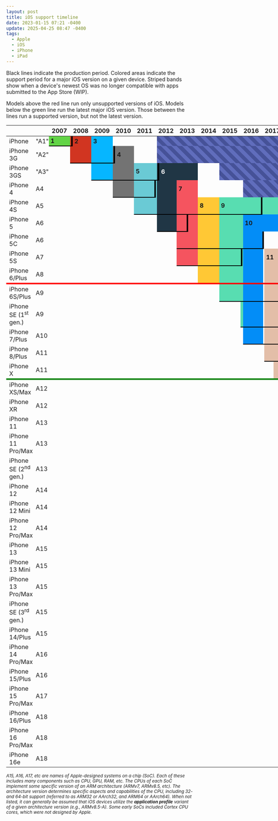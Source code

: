 ```yaml
---
layout: post
title: iOS support timeline
date: 2023-01-15 07:21 -0400
update: 2025-04-25 08:47 -0400
tags:
  - Apple
  - iOS
  - iPhone
  - iPad
---
```


<style>
	table {
		border-collapse: collapse;
		border-spacing: 0;
		table-layout: fixed;
		width: 100vw;

		--ios-1: #62d446;
		--ios-2: #d13521;
		--ios-3: #06b6ff;
		--ios-4: #737373;
		--ios-5: #6acad5;
		--ios-6: #203645;
		--ios-7: #f5545f;
		--ios-8: #ffc835;
		--ios-9: #58ddb1;
		--ios-10: #038df7;
		--ios-11: #e3bea8;
		--ios-12: #ff1db8;
		--ios-13: #fda813;
		--ios-14: #3e5997;
		--ios-15: #fb6501;
		--ios-16: #006ed9;
		--ios-17: #df3021;
		--ios-18: #1eba47;
	}

	table tr:hover { background: #eca99a; }

	table th:first-child { width: 145px; }
	table th:nth-child(2) { width: 15px; }
	table td { padding: 0; border: 0; }
	table td:first-child { padding: 3px 8px; }

	table td[data-version]::after {
		content: attr(data-version);
		font-weight: bold;
		padding: 5px;
	}
	table td[data-version][v6]::after,
	table td[data-version][v14]::after,
	table td[data-version][v16]::after,
	table td[data-version][v17]::after { color: white; }

	[v1] { background: var(--ios-1); }
	[v2] { background: var(--ios-2); }
	[v3] { background: var(--ios-3); }
	[v4] { background: var(--ios-4); }
	[v5] { background: var(--ios-5); }
	[v6] { background: var(--ios-6); }
	[v7] { background: var(--ios-7); }
	[v8] { background: var(--ios-8); }
	[v9] { background: var(--ios-9); }
	[v10] { background: var(--ios-10); }
	[v11] { background: var(--ios-11); }
	[v12] { background: var(--ios-12); }
	[v13] { background: var(--ios-13); }
	[v13][v14] { background: linear-gradient(180deg, var(--ios-13) 0%, var(--ios-13) 50%, var(--ios-14) 50%, var(--ios-14) 100%); }
	[v14] { background: var(--ios-14); }
	[v14][v15] { background: linear-gradient(180deg, var(--ios-14) 0%, var(--ios-14) 50%, var(--ios-15) 50%, var(--ios-15) 100%); }
	[v15] { background: var(--ios-15); }
	[v15][v16] { background: linear-gradient(180deg, var(--ios-15) 0%, var(--ios-15) 50%, var(--ios-16) 50%, var(--ios-16) 100%); }
	[v16] { background: var(--ios-16); }
	[v16][v17] { background: linear-gradient(180deg, var(--ios-16) 0%, var(--ios-16) 50%, var(--ios-17) 50%, var(--ios-17) 100%); }
	[v16][v18] { background: linear-gradient(180deg, var(--ios-16) 0%, var(--ios-16) 50%, var(--ios-18) 50%, var(--ios-18) 100%); }
	[v15][v16][v17] { background: linear-gradient(180deg, var(--ios-15) 0%, var(--ios-15) 33%, var(--ios-16) 33%, var(--ios-16) 66%, var(--ios-17) 66%, var(--ios-17) 100%); }
	[v15][v16][v18] { background: linear-gradient(180deg, var(--ios-15) 0%, var(--ios-15) 33%, var(--ios-16) 33%, var(--ios-16) 66%, var(--ios-18) 66%, var(--ios-18) 100%); }
	[v17] { background: var(--ios-17); }
	[v18] { background: var(--ios-18); }
	[v17][v18] { background: linear-gradient(180deg, var(--ios-17) 0%, var(--ios-17) 50%, var(--ios-18) 50%, var(--ios-18) 100%); }
	[v16][v17][v18] { background: linear-gradient(180deg, var(--ios-16) 0%, var(--ios-16) 33%, var(--ios-17) 33%, var(--ios-17) 66%, var(--ios-18) 66%, var(--ios-18) 100%); }
	[v15][v16][v17][v18] { background: linear-gradient(180deg, var(--ios-15) 0%, var(--ios-15) 25%, var(--ios-16) 25%, var(--ios-16) 50%, var(--ios-17) 50%, var(--ios-17) 75%, var(--ios-18) 75%, var(--ios-18) 100%); }

	[unsupported] td { border-top: 4px solid red; }
	[discontinued] td { border-top: 4px solid green; }

	[prod] { border-bottom: 2px solid black; }
	[prod] + td:not([prod]) { border-left: 4px solid black; }

	[nosdk] { background: repeating-linear-gradient(
		45deg,
		#606dbc,
		#606dbc 10px,
		#465298 10px,
		#465298 20px
	); }
</style>

Black lines indicate the production period. Colored areas indicate the support period for a major iOS version on a given device. Striped bands show when a device's newest OS was no longer compatible with apps submitted to the App Store (WIP).

Models above the red line run only unsupported versions of iOS. Models below the green line run the latest major iOS version. Those between the lines run a supported version, but not the latest version.

<table>
	<thead>
		<tr>
			<th></th>
			<th></th>
			<th colspan=12>2007</th>
			<th colspan=12>2008</th>
			<th colspan=12>2009</th>
			<th colspan=12>2010</th>
			<th colspan=12>2011</th>
			<th colspan=12>2012</th>
			<th colspan=12>2013</th>
			<th colspan=12>2014</th>
			<th colspan=12>2015</th>
			<th colspan=12>2016</th>
			<th colspan=12>2017</th>
			<th colspan=12>2018</th>
			<th colspan=12>2019</th>
			<th colspan=12>2020</th>
			<th colspan=12>2021</th>
			<th colspan=12>2022</th>
			<th colspan=12>2023</th>
			<th colspan=12>2024</th>
			<th colspan=4></th>
		</tr>
	</thead>
	<tbody>
		<tr>
			<td>iPhone</td>
			<td title=ARMv6>"A1"</td>
			<!-- 2007 -->
			<td></td><td></td><td></td><td></td><td></td><td v1 prod colspan=7 data-version=1></td>
			<!-- 2008 -->
			<td v1 prod></td><td v1 prod></td><td prod></td><td prod></td><td prod></td><td prod></td><td prod v2></td><td v2 colspan=5 data-version=2></td>
			<!-- 2009 -->
			<td v2></td><td></td><td></td><td></td><td></td><td v3 colspan=7 data-version=3></td>
			<!-- 2010 -->
			<td v3></td><td v3></td><td></td><td></td><td></td><td></td><td></td><td></td><td></td><td></td><td></td><td></td>
			<!-- 2011 -->
			<td></td><td></td><td></td><td></td><td></td><td></td><td></td><td></td><td></td><td></td><td></td><td></td>
			<!-- 2012 -->
			<td></td><td></td><td></td><td></td><td></td><td></td><td></td><td></td>
			<td nosdk colspan=152></td>
		</tr>
		<tr>
			<td>iPhone 3G</td>
			<td title=ARMv6>"A2"</td>
			<!-- 2007 -->
			<td colspan=12></td>
			<!-- 2008 -->
			<td></td><td></td><td></td><td></td><td></td><td></td><td v2 prod></td><td v2 prod></td><td v2 prod></td><td v2 prod></td><td v2 prod></td><td v2 prod></td>
			<!-- 2009 -->
			<td v2 prod></td><td prod></td><td prod></td><td prod></td><td prod></td><td prod v3></td><td prod v3></td><td prod v3></td><td prod v3></td><td prod v3></td><td prod v3></td><td prod v3></td>
			<!-- 2010 -->
			<td prod v3></td><td prod v3></td><td prod></td><td prod></td><td prod></td><td prod v4></td><td v4 colspan=5 data-version=4></td><td></td>
			<!-- 2011 -->
			<td></td><td></td><td></td><td></td><td></td><td></td><td></td><td></td><td></td><td></td><td></td><td></td>
			<!-- 2012 -->
			<td></td><td></td><td></td><td></td><td></td><td></td><td></td><td></td>
			<td nosdk colspan=152></td>
		</tr>
		<tr>
			<td>iPhone 3GS</td>
			<td title=ARMv7>"A3"</td>
			<td colspan=24></td>
			<!-- 2009 -->
			<td></td><td></td><td></td><td></td><td></td><td prod v3></td><td prod v3></td><td prod v3></td><td prod v3></td><td prod v3></td><td prod v3></td><td prod v3></td>
			<!-- 2010 -->
			<td prod v3></td><td prod v3></td><td prod></td><td prod></td><td prod></td><td prod v4></td><td prod v4></td><td prod v4></td><td prod v4></td><td prod v4></td><td prod v4></td><td prod></td>
			<!-- 2011 -->
			<td prod></td><td prod></td><td prod></td><td prod></td><td prod></td><td prod></td><td prod></td><td prod></td><td prod></td><td prod v5 colspan=3 data-version=5></td>
			<!-- 2012 -->
			<td prod v5></td><td prod v5></td><td prod v5></td><td prod v5></td><td prod v5></td><td prod></td><td prod></td><td prod></td><td prod v6></td><td v6 colspan=3 data-version=6></td>
			<!-- 2013 -->
			<td v6 colspan=12></td>
			<!-- 2014 -->
			<td v6></td><td v6></td><td></td><td></td><td></td><td></td><td></td><td></td><td></td><td></td><td></td><td></td>
			<!-- 2015 -->
			<td></td>
			<td nosdk colspan=123></td>
		</tr>
		<tr>
			<td>iPhone 4</td>
			<td title=ARMv7>A4</td>
			<td colspan=36></td>
			<!-- 2010 -->
			<td></td><td></td><td></td><td></td><td></td><td prod v4></td><td prod v4></td><td prod v4></td><td prod v4></td><td prod v4></td><td prod v4></td><td prod v4></td>
			<!-- 2011 -->
			<td prod v4></td><td prod v4></td><td prod v4></td><td prod v4></td><td prod v4></td><td prod v4></td><td prod v4></td><td prod></td><td prod></td><td prod v5></td><td prod v5></td><td prod v5></td>
			<!-- 2012 -->
			<td v5></td><td v5></td><td v5></td><td v5></td><td v5></td><td></td><td></td><td></td><td v6></td><td v6></td><td v6></td><td v6></td>
			<!-- 2013 -->
			<td v6></td><td v6></td><td v6></td><td></td><td></td><td></td><td></td><td></td><td v7 colspan=4 data-version=7></td>
			<!-- 2014 -->
			<td v7></td><td v7></td><td v7></td><td v7></td><td v7></td><td v7></td><td></td><td></td><td></td><td></td><td></td><td></td>
			<!-- 2015 -->
			<td colspan=12></td>
			<!-- 2016 -->
			<td colspan=6></td>
			<td nosdk colspan=106></td>
		</tr>
		<tr>
			<td>iPhone 4S</td>
			<td title=ARMv7>A5</td>
			<td colspan=48></td>
			<!-- 2011 -->
			<td></td><td></td><td></td><td></td><td></td><td></td><td></td><td></td><td></td><td prod v5></td><td prod v5></td><td prod v5></td>
			<!-- 2012 -->
			<td prod v5></td><td prod v5></td><td prod v5></td><td prod v5></td><td prod v5></td><td prod></td><td prod></td><td prod></td><td prod v6></td><td prod v6></td><td prod v6></td><td prod v6></td>
			<!-- 2013 -->
			<td prod v6></td><td prod v6></td><td prod v6></td><td prod></td><td prod></td><td prod></td><td prod></td><td prod></td><td prod v7></td><td prod v7></td><td prod v7></td><td prod v7></td>
			<!-- 2014 -->
			<td prod v7></td><td prod v7></td><td prod v7></td><td prod v7></td><td prod v7></td><td prod v7></td><td prod></td><td prod></td><td prod v8 colspan=4 data-version=8></td>
			<!-- 2015 -->
			<td prod v8></td><td prod v8></td><td prod v8></td><td prod v8></td><td prod v8></td><td prod v8></td><td prod v8></td><td prod v8></td><td prod v9 colspan=4 data-version=9></td>
			<!-- 2016 -->
			<td prod v9></td><td prod v9></td><td prod v9></td><td prod v9></td><td prod v9></td><td prod v9></td><td prod v9></td><td prod v9></td><td prod v9></td><td prod v9></td><td prod v9></td><td prod v9></td>
			<!-- 2017 -->
			<td v9 colspan=12></td>
			<!-- 2018 -->
			<td v9 colspan=12></td>
			<!-- 2019 -->
			<td v9></td><td v9></td><td v9></td><td v9></td><td v9></td><td v9></td><td v9></td>
			<td nosdk colspan=69></td>
		</tr>
		<tr>
			<td>iPhone 5</td>
			<td title=ARMv7s>A6</td>
			<td colspan=60></td>
			<!-- 2012 -->
			<td></td><td></td><td></td><td></td><td></td><td></td><td></td><td></td><td prod v6></td><td prod v6></td><td prod v6></td><td prod v6></td>
			<!-- 2013 -->
			<td prod v6></td><td prod v6></td><td prod v6></td><td prod v6></td><td prod v6></td><td prod></td><td prod></td><td prod></td><td prod v7></td><td v7></td><td v7></td><td v7></td>
			<!-- 2014 -->
			<td v7></td><td v7></td><td v7></td><td v7></td><td v7></td><td v7></td><td></td><td></td><td v8></td><td v8></td><td v8></td><td v8></td>
			<!-- 2015 -->
			<td v8></td><td v8></td><td v8></td><td v8></td><td v8></td><td v8></td><td v8></td><td v8></td><td v9></td><td v9></td><td v9></td><td v9></td>
			<!-- 2016 -->
			<td v9></td><td v9></td><td v9></td><td v9></td><td v9></td><td v9></td><td v9></td><td v9></td><td v10 colspan=4 data-version=10></td>
			<!-- 2017 -->
			<td v10 colspan=12></td>
			<!-- 2018 -->
			<td v10 colspan=12></td>
			<!-- 2019 -->
			<td v10></td><td v10></td><td v10></td><td v10></td><td v10></td><td v10></td><td v10></td>
			<td nosdk colspan=69></td>
		</tr>
		<tr>
			<td>iPhone 5C</td>
			<td title=ARMv7>A6</td>
			<td colspan=72></td>
			<!-- 2013 -->
			<td></td><td></td><td></td><td></td><td></td><td></td><td></td><td></td><td prod v7></td><td prod v7></td><td prod v7></td><td prod v7></td>
			<!-- 2014 -->
			<td prod v7></td><td prod v7></td><td prod v7></td><td prod v7></td><td prod v7></td><td prod v7></td><td prod></td><td prod></td><td prod v8></td><td prod v8></td><td prod v8></td><td prod v8></td>
			<!-- 2015 -->
			<td prod v8></td><td prod v8></td><td prod v8></td><td prod v8></td><td prod v8></td><td prod v8></td><td prod v8></td><td prod v8></td><td prod v9></td><td prod v9></td><td prod v9></td><td prod v9></td>
			<!-- 2016 -->
			<td prod v9></td><td prod v9></td><td prod v9></td><td prod v9></td><td prod v9></td><td prod v9></td><td prod v9></td><td prod v9></td><td prod v10></td><td prod v10></td><td prod v10></td><td prod v10></td>
			<!-- 2017 -->
			<td prod v10></td><td prod v10></td><td prod v10></td><td prod v10></td><td prod v10></td><td prod v10></td><td prod v10></td><td></td><td></td><td></td><td></td><td></td>
			<!-- 2018 -->
			<td colspan=12></td>
			<!-- 2019 -->
			<td></td>
			<td nosdk colspan=75></td>
		</tr>
		<tr>
			<td>iPhone 5S</td>
			<td title=ARMv8>A7</td>
			<td colspan=72></td>
			<!-- 2013 -->
			<td></td><td></td><td></td><td></td><td></td><td></td><td></td><td></td><td prod v7></td><td prod v7></td><td prod v7></td><td prod v7></td>
			<!-- 2014 -->
			<td prod v7></td><td prod v7></td><td prod v7></td><td prod v7></td><td prod v7></td><td prod v7></td><td prod></td><td prod></td><td prod v8></td><td prod v8></td><td prod v8></td><td prod v8></td>
			<!-- 2015 -->
			<td prod v8></td><td prod v8></td><td prod v8></td><td prod v8></td><td prod v8></td><td prod v8></td><td prod v8></td><td prod v8></td><td prod v9></td><td prod v9></td><td prod v9></td><td prod v9></td>
			<!-- 2016 -->
			<td prod v9></td><td prod v9></td><td prod v9></td><td v9></td><td v9></td><td v9></td><td v9></td><td v9></td><td v10></td><td v10></td><td v10></td><td v10></td>
			<!-- 2017 -->
			<td v10></td><td v10></td><td v10></td><td v10></td><td v10></td><td v10></td><td v10></td><td></td><td v11 colspan=4 data-version=11></td>
			<!-- 2018 -->
			<td v11></td><td v11></td><td v11></td><td v11></td><td v11></td><td v11></td><td v11></td><td></td><td v12 colspan=4 data-version=12></td>
			<!-- 2019 -->
			<td v12></td><td v12></td><td v12></td><td v12></td><td v12></td><td v12></td><td v12></td><td v12></td><td v12></td><td v12></td><td v12></td><td v12></td>
			<!-- 2020 -->
			<td v12></td><td v12></td><td v12></td><td v12></td><td v12></td><td v12></td><td v12></td><td v12></td><td v12></td><td v12></td><td v12></td><td v12></td>
			<!-- 2021 -->
			<td v12></td><td v12></td><td v12></td><td v12></td><td v12></td><td v12></td><td v12></td><td v12></td><td v12></td><td v12></td><td v12></td><td v12></td>
			<!-- 2022 -->
			<td v12></td><td v12></td><td v12></td><td v12></td><td v12></td><td v12></td><td v12></td><td v12></td><td v12></td><td v12></td><td v12></td><td v12></td>
			<!-- 2023 -->
			<td v12></td><td></td><td></td>
			<td nosdk colspan=25></td>
		</tr>
		<tr>
			<td>iPhone 6/Plus</td>
			<td title=ARMv8>A8</td>
			<td colspan=84></td>
			<!-- 2014 -->
			<td></td><td></td><td></td><td></td><td></td><td></td><td></td><td></td><td prod v8></td><td prod v8></td><td prod v8></td><td prod v8></td>
			<!-- 2015 -->
			<td prod v8></td><td prod v8></td><td prod v8></td><td prod v8></td><td prod v8></td><td prod v8></td><td prod v8></td><td prod v8></td><td prod v9></td><td prod v9></td><td prod v9></td><td prod v9></td>
			<!-- 2016 -->
			<td prod v9></td><td prod v9></td><td prod v9></td><td prod v9></td><td prod v9></td><td prod v9></td><td prod v9></td><td prod v9></td><td prod v10></td><td prod v10></td><td prod v10></td><td prod v10></td>
			<!-- 2017 -->
			<td prod v10></td><td prod v10></td><td prod v10></td><td prod v10></td><td prod v10></td><td prod v10></td><td prod v10></td><td prod></td><td prod v11></td><td prod v11></td><td prod v11></td><td prod v11></td>
			<!-- 2018 -->
			<td prod v11></td><td prod v11></td><td prod v11></td><td prod v11></td><td prod v11></td><td prod v11></td><td prod v11></td><td prod></td><td prod v12></td><td v12></td><td v12></td><td v12></td>
			<!-- 2019 -->
			<td v12></td><td v12></td><td v12></td><td v12></td><td v12></td><td v12></td><td v12></td><td v12></td><td v12></td><td v12></td><td v12></td><td v12></td>
			<!-- 2020 -->
			<td v12></td><td v12></td><td v12></td><td v12></td><td v12></td><td v12></td><td v12></td><td v12></td><td v12></td><td v12></td><td v12></td><td v12></td>
			<!-- 2021 -->
			<td v12></td><td v12></td><td v12></td><td v12></td><td v12></td><td v12></td><td v12></td><td v12></td><td v12></td><td v12></td><td v12></td><td v12></td>
			<!-- 2022 -->
			<td v12></td><td v12></td><td v12></td><td v12></td><td v12></td><td v12></td><td v12></td><td v12></td><td v12></td><td v12></td><td v12></td><td v12></td>
			<!-- 2023 -->
			<td v12></td><td></td><td></td>
			<td nosdk colspan=25></td>
		</tr>
		<tr unsupported>
			<td>iPhone 6S/Plus</td>
			<td title=ARMv8>A9</td>
			<td colspan=96></td>
			<!-- 2015 -->
			<td></td><td></td><td></td><td></td><td></td><td></td><td></td><td></td><td prod v9></td><td prod v9></td><td prod v9></td><td prod v9></td>
			<!-- 2016 -->
			<td prod v9></td><td prod v9></td><td prod v9></td><td prod v9></td><td prod v9></td><td prod v9></td><td prod v9></td><td prod v9></td><td prod v10></td><td prod v10></td><td prod v10></td><td prod v10></td>
			<!-- 2017 -->
			<td prod v10></td><td prod v10></td><td prod v10></td><td prod v10></td><td prod v10></td><td prod v10></td><td prod v10></td><td prod></td><td prod v11></td><td prod v11></td><td prod v11></td><td prod v11></td>
			<!-- 2018 -->
			<td prod v11></td><td prod v11></td><td prod v11></td><td prod v11></td><td prod v11></td><td prod v11></td><td prod v11></td><td prod></td><td prod v12></td><td v12></td><td v12></td><td v12></td>
			<!-- 2019 -->
			<td v12></td><td v12></td><td v12></td><td v12></td><td v12></td><td v12></td><td v12></td><td v12></td><td v13 colspan=4 data-version=13></td>
			<!-- 2020 -->
			<td v13></td><td v13></td><td v13></td><td v13></td><td v13></td><td v13></td><td v13></td><td v13></td><td v13 v14></td><td v14 colspan=3 data-version=14></td>
			<!-- 2021 -->
			<td v14></td><td v14></td><td v14></td><td v14></td><td v14></td><td v14></td><td v14></td><td v14></td><td v14 v15></td><td v14 v15></td><td v15 colspan=2 data-version=15></td>
			<!-- 2022 -->
			<td v15></td><td v15></td><td v15></td><td v15></td><td v15></td><td v15></td><td v15></td><td v15></td><td v15></td><td v15></td><td v15></td><td v15></td>
			<!-- 2023 -->
			<td v15></td><td v15></td><td v15></td><td v15></td><td v15></td><td v15></td><td v15></td><td v15></td><td v15></td><td v15></td><td v15></td><td v15></td>
			<!-- 2024 -->
			<td v15 colspan=12></td>
			<!-- 2025 -->
			<td v15 colspan=3></td><td></td>
		</tr>
		<tr>
			<td>iPhone SE (1<sup>st</sup> gen.)</td>
			<td title=ARMv8>A9</td>
			<td colspan=108></td>
			<!-- 2016 -->
			<td></td><td></td><td prod v9></td><td prod v9></td><td prod v9></td><td prod v9></td><td prod v9></td><td prod v9></td><td prod v10></td><td prod v10></td><td prod v10></td><td prod v10></td>
			<!-- 2017 -->
			<td prod v10></td><td prod v10></td><td prod v10></td><td prod v10></td><td prod v10></td><td prod v10></td><td prod v10></td><td prod></td><td prod v11></td><td prod v11></td><td prod v11></td><td prod v11></td>
			<!-- 2018 -->
			<td prod v11></td><td prod v11></td><td prod v11></td><td prod v11></td><td prod v11></td><td prod v11></td><td prod v11></td><td prod></td><td prod v12></td><td v12></td><td v12></td><td v12></td>
			<!-- 2019 -->
			<td v12></td><td v12></td><td v12></td><td v12></td><td v12></td><td v12></td><td v12></td><td v12></td><td v13></td><td v13></td><td v13></td><td v13></td>
			<!-- 2020 -->
			<td v13></td><td v13></td><td v13></td><td v13></td><td v13></td><td v13></td><td v13></td><td v13></td><td v13 v14></td><td v14></td><td v14></td><td v14></td>
			<!-- 2021 -->
			<td v14></td><td v14></td><td v14></td><td v14></td><td v14></td><td v14></td><td v14></td><td v14></td><td v14 v15></td><td v14 v15></td><td v15></td><td v15></td>
			<!-- 2022 -->
			<td v15></td><td v15></td><td v15></td><td v15></td><td v15></td><td v15></td><td v15></td><td v15></td><td v15></td><td v15></td><td v15></td><td v15></td>
			<!-- 2023 -->
			<td v15></td><td v15></td><td v15></td><td v15></td><td v15></td><td v15></td><td v15></td><td v15></td><td v15></td><td v15></td><td v15></td><td v15></td>
			<!-- 2024 -->
			<td v15 colspan=12></td>
			<!-- 2025 -->
			<td v15 colspan=3></td><td></td>
		</tr>
		<tr>
			<td>iPhone 7/Plus</td>
			<td title="ARMv8.1">A10</td>
			<td colspan=108></td>
			<!-- 2016 -->
			<td></td><td></td><td></td><td></td><td></td><td></td><td></td><td></td><td prod v10></td><td prod v10></td><td prod v10></td><td prod v10></td>
			<!-- 2017 -->
			<td prod v10></td><td prod v10></td><td prod v10></td><td prod v10></td><td prod v10></td><td prod v10></td><td prod v10></td><td prod></td><td prod v11></td><td prod v11></td><td prod v11></td><td prod v11></td>
			<!-- 2018 -->
			<td prod v11></td><td prod v11></td><td prod v11></td><td prod v11></td><td prod v11></td><td prod v11></td><td prod v11></td><td prod></td><td prod v12></td><td prod v12></td><td prod v12></td><td prod v12></td>
			<!-- 2019 -->
			<td prod v12></td><td prod v12></td><td prod v12></td><td prod v12></td><td prod v12></td><td prod v12></td><td prod v12></td><td prod v12></td><td prod v13></td><td v13></td><td v13></td><td v13></td>
			<!-- 2020 -->
			<td v13></td><td v13></td><td v13></td><td v13></td><td v13></td><td v13></td><td v13></td><td v13></td><td v13 v14></td><td v14></td><td v14></td><td v14></td>
			<!-- 2021 -->
			<td v14></td><td v14></td><td v14></td><td v14></td><td v14></td><td v14></td><td v14></td><td v14></td><td v14 v15></td><td v14 v15></td><td v15></td><td v15></td>
			<!-- 2022 -->
			<td v15></td><td v15></td><td v15></td><td v15></td><td v15></td><td v15></td><td v15></td><td v15></td><td v15></td><td v15></td><td v15></td><td v15></td>
			<!-- 2023 -->
			<td v15></td><td v15></td><td v15></td><td v15></td><td v15></td><td v15></td><td v15></td><td v15></td><td v15></td><td v15></td><td v15></td><td v15></td>
			<!-- 2024 -->
			<td v15 colspan=12></td>
			<!-- 2025 -->
			<td v15 colspan=3></td><td></td>
		</tr>
		<tr>
			<td>iPhone 8/Plus</td>
			<td title="ARMv8.2">A11</td>
			<td colspan=120></td>
			<!-- 2017 -->
			<td></td><td></td><td></td><td></td><td></td><td></td><td></td><td></td><td prod v11></td><td prod v11></td><td prod v11></td><td prod v11></td>
			<!-- 2018 -->
			<td prod v11></td><td prod v11></td><td prod v11></td><td prod v11></td><td prod v11></td><td prod v11></td><td prod v11></td><td prod></td><td prod v12></td><td prod v12></td><td prod v12></td><td prod v12></td>
			<!-- 2019 -->
			<td prod v12></td><td prod v12></td><td prod v12></td><td prod v12></td><td prod v12></td><td prod v12></td><td prod v12></td><td prod v12></td><td prod v13></td><td prod v13></td><td prod v13></td><td prod v13></td>
			<!-- 2020 -->
			<td prod v13></td><td prod v13></td><td prod v13></td><td prod v13></td><td v13></td><td v13></td><td v13></td><td v13 ></td><td v13 v14></td><td v14></td><td v14></td><td v14></td>
			<!-- 2021 -->
			<td v14></td><td v14></td><td v14></td><td v14></td><td v14></td><td v14></td><td v14></td><td v14></td><td v14 v15></td><td v14 v15></td><td v15></td><td v15></td>
			<!-- 2022 -->
			<td v15></td><td v15></td><td v15></td><td v15></td><td v15></td><td v15></td><td v15></td><td v15></td><td v15 v16></td><td v15 v16></td><td v15 v16></td><td v15 v16></td>
			<!-- 2023 -->
			<td v15 v16></td><td v15 v16></td><td v15 v16></td><td v15 v16></td><td v15 v16></td><td v15 v16></td><td v15 v16></td><td v15 v16></td><td v15 v16></td><td v15 v16></td><td v15 v16></td><td v15 v16></td>
			<!-- 2024 -->
			<td v15 v16 colspan=12></td>
			<!-- 2025 -->
			<td v15 v16 colspan=3></td><td></td>
		</tr>
		<tr>
			<td>iPhone X</td>
			<td title="ARMv8.2">A11</td>
			<td colspan=120></td>
			<!-- 2017 -->
			<td></td><td></td><td></td><td></td><td></td><td></td><td></td><td></td><td></td><td></td><td prod v11></td><td prod v11></td>
			<!-- 2018 -->
			<td prod v11></td><td prod v11></td><td prod v11></td><td prod v11></td><td prod v11></td><td prod v11></td><td prod v11></td><td prod></td><td prod v12></td><td v12></td><td v12></td><td v12></td>
			<!-- 2019 -->
			<td  v12></td><td  v12></td><td  v12></td><td  v12></td><td  v12></td><td  v12></td><td  v12></td><td  v12></td><td  v13></td><td  v13></td><td  v13></td><td  v13></td>
			<!-- 2020 -->
			<td  v13></td><td  v13></td><td  v13></td><td  v13></td><td v13></td><td v13></td><td v13></td><td v13 ></td><td v13 v14></td><td v14></td><td v14></td><td v14></td>
			<!-- 2021 -->
			<td v14></td><td v14></td><td v14></td><td v14></td><td v14></td><td v14></td><td v14></td><td v14></td><td v14 v15></td><td v14 v15></td><td v15></td><td v15></td>
			<!-- 2022 -->
			<td v15></td><td v15></td><td v15></td><td v15></td><td v15></td><td v15></td><td v15></td><td v15></td><td v15 v16></td><td v15 v16></td><td v15 v16></td><td v15 v16></td>
			<!-- 2023 -->
			<td v15 v16></td><td v15 v16></td><td v15 v16></td><td v15 v16></td><td v15 v16></td><td v15 v16></td><td v15 v16></td><td v15 v16></td><td v15 v16></td><td v15 v16></td><td v15 v16></td><td v15 v16></td>
			<!-- 2024 -->
			<td v15 v16 colspan=12></td>
			<!-- 2025 -->
			<td v15 v16 colspan=3></td><td></td>
		</tr>
		<tr discontinued>
			<td>iPhone XS/Max</td>
			<td title="ARMv8.3">A12</td>
			<td colspan=132></td>
			<!-- 2018 -->
			<td></td><td></td><td></td><td></td><td></td><td></td><td></td><td></td><td prod v12></td><td prod v12></td><td prod v12></td><td prod v12></td>
			<!-- 2019 -->
			<td prod v12></td><td prod v12></td><td prod v12></td><td prod v12></td><td prod v12></td><td prod v12></td><td prod v12></td><td prod v12></td><td prod v13></td><td v13></td><td v13></td><td v13></td>
			<!-- 2020 -->
			<td v13></td><td v13></td><td v13></td><td v13></td><td v13></td><td v13></td><td v13></td><td v13 ></td><td v13 v14></td><td v14></td><td v14></td><td v14></td>
			<!-- 2021 -->
			<td v14></td><td v14></td><td v14></td><td v14></td><td v14></td><td v14></td><td v14></td><td v14></td><td v14 v15></td><td v14 v15></td><td v15></td><td v15></td>
			<!-- 2022 -->
			<td v15></td><td v15></td><td v15></td><td v15></td><td v15></td><td v15></td><td v15></td><td v15></td><td v15 v16></td><td v15 v16></td><td v15 v16></td><td v15 v16></td>
			<!-- 2023 -->
			<td v15 v16></td><td v15 v16></td><td v15 v16></td><td v15 v16></td><td v15 v16></td><td v15 v16></td><td v15 v16></td><td v15 v16></td><td v15 v16 v17></td><td v15 v16 v17></td><td v15 v16 v17></td><td v15 v16 v17></td>
			<!-- 2024 -->
			<td v15 v16 v17 colspan=8></td>
			<td v15 v16 v17 v18 colspan=3></td>
			<td v15 v16 v18></td>
			<!-- 2025 -->
			<td v15 v16 v18 colspan=3></td>
			<td v18></td>
		</tr>
		<tr>
			<td>iPhone XR</td>
			<td title="ARMv8.3">A12</td>
			<td colspan=132></td>
			<!-- 2018 -->
			<td></td><td></td><td></td><td></td><td></td><td></td><td></td><td></td><td></td><td prod v12></td><td prod v12></td><td prod v12></td>
			<!-- 2019 -->
			<td prod v12></td><td prod v12></td><td prod v12></td><td prod v12></td><td prod v12></td><td prod v12></td><td prod v12></td><td prod v12></td><td prod v13></td><td prod v13></td><td prod v13></td><td prod v13></td>
			<!-- 2020 -->
			<td prod v13></td><td prod v13></td><td prod v13></td><td prod v13></td><td prod v13></td><td prod v13></td><td prod v13></td><td prod v13 ></td><td prod v13 v14></td><td prod v14></td><td prod v14></td><td prod v14></td>
			<!-- 2021 -->
			<td prod v14></td><td prod v14></td><td prod v14></td><td prod v14></td><td prod v14></td><td prod v14></td><td prod v14></td><td prod v14></td><td prod v14 v15></td><td v14 v15></td><td v15></td><td v15></td>
			<!-- 2022 -->
			<td v15></td><td v15></td><td v15></td><td v15></td><td v15></td><td v15></td><td v15></td><td v15></td><td v15 v16></td><td v15 v16></td><td v15 v16></td><td v15 v16></td>
			<!-- 2023 -->
			<td v15 v16></td><td v15 v16></td><td v15 v16></td><td v15 v16></td><td v15 v16></td><td v15 v16></td><td v15 v16></td><td v15 v16></td><td v15 v16 v17></td><td v15 v16 v17></td><td v15 v16 v17></td><td v15 v16 v17></td>
			<!-- 2024 -->
			<td v15 v16 v17 colspan=8></td>
			<td v15 v16 v17 v18 colspan=3></td>
			<td v15 v16 v18></td>
			<!-- 2025 -->
			<td v15 v16 v18 colspan=3></td>
			<td v18></td>
		</tr>
		<tr>
			<td>iPhone 11</td>
			<td title="ARMv8.4">A13</td>
			<td colspan=144></td>
			<!-- 2019 -->
			<td></td><td></td><td></td><td></td><td></td><td></td><td></td><td></td><td prod v13></td><td prod v13></td><td prod v13></td><td prod v13></td>
			<!-- 2020 -->
			<td prod v13></td><td prod v13></td><td prod v13></td><td prod v13></td><td prod v13></td><td prod v13></td><td prod v13></td><td prod v13></td><td prod v13 v14></td><td prod v14></td><td prod v14></td><td prod v14></td>
			<!-- 2021 -->
			<td prod v14></td><td prod v14></td><td prod v14></td><td prod v14></td><td prod v14></td><td prod v14></td><td prod v14></td><td prod v14></td><td prod v14 v15></td><td prod v14 v15></td><td prod v15></td><td prod v15></td>
			<!-- 2022 -->
			<td prod v15></td><td prod v15></td><td prod v15></td><td prod v15></td><td prod v15></td><td prod v15></td><td prod v15></td><td prod v15 ></td><td prod v15 v16></td><td v15 v16></td><td v15 v16></td><td v15 v16></td>
			<!-- 2023 -->
			<td v15 v16></td><td v15 v16></td><td v15 v16></td><td v15 v16></td><td v15 v16></td><td v15 v16></td><td v15 v16></td><td v15 v16></td><td v15 v16 v17></td><td v15 v16 v17></td><td v15 v16 v17></td><td v15 v16 v17></td>
			<!-- 2024 -->
			<td v15 v16 v17 colspan=8></td>
			<td v15 v16 v17 v18 colspan=3></td>
			<td v15 v16 v18></td>
			<!-- 2025 -->
			<td v15 v16 v18 colspan=3></td>
			<td v18></td>
		</tr>
		<tr>
			<td>iPhone 11 Pro/Max</td>
			<td title="ARMv8.4">A13</td>
			<td colspan=144></td>
			<!-- 2019 -->
			<td></td><td></td><td></td><td></td><td></td><td></td><td></td><td></td><td prod v13></td><td prod v13></td><td prod v13></td><td prod v13></td>
			<!-- 2020 -->
			<td prod v13></td><td prod v13></td><td prod v13></td><td prod v13></td><td prod v13></td><td prod v13></td><td prod v13></td><td prod v13></td><td prod v13 v14></td><td prod v14></td><td v14></td><td v14></td>
			<!-- 2021 -->
			<td v14></td><td v14></td><td v14></td><td v14></td><td v14></td><td v14></td><td v14></td><td v14></td><td v14 v15></td><td v14 v15></td><td v15></td><td v15></td>
			<!-- 2022 -->
			<td v15></td><td v15></td><td v15></td><td v15></td><td v15></td><td v15></td><td v15></td><td v15></td><td v15 v16></td><td v15 v16></td><td v15 v16></td><td v15 v16></td>
			<!-- 2023 -->
			<td v15 v16></td><td v15 v16></td><td v15 v16></td><td v15 v16></td><td v15 v16></td><td v15 v16></td><td v15 v16></td><td v15 v16></td><td v15 v16 v17></td><td v15 v16 v17></td><td v15 v16 v17></td><td v15 v16 v17></td>
			<!-- 2024 -->
			<td v15 v16 v17 colspan=8></td>
			<td v15 v16 v17 v18 colspan=3></td>
			<td v15 v16 v18></td>
			<!-- 2025 -->
			<td v15 v16 v18 colspan=3></td>
			<td v18></td>
		</tr>
		<tr>
			<td>iPhone SE (2<sup>nd</sup> gen.)</td>
			<td title="ARMv8.4">A13</td>
			<td colspan=156></td>
			<!-- 2020 -->
			<td></td><td></td><td></td><td prod v13></td><td prod v13></td><td prod v13></td><td prod v13></td><td prod v13></td><td prod v13 v14></td><td prod v14></td><td prod v14></td><td prod v14></td>
			<!-- 2021 -->
			<td prod v14></td><td prod v14></td><td prod v14></td><td prod v14></td><td prod v14></td><td prod v14></td><td prod v14></td><td prod v14></td><td prod v14 v15></td><td prod v14 v15></td><td prod v15></td><td prod v15></td>
			<!-- 2022 -->
			<td prod v15></td><td prod v15></td><td prod v15></td><td v15></td><td v15></td><td v15></td><td v15></td><td v15></td><td v15 v16></td><td v15 v16></td><td v15 v16></td><td v15 v16></td>
			<!-- 2023 -->
			<td v15 v16></td><td v15 v16></td><td v15 v16></td><td v15 v16></td><td v15 v16></td><td v15 v16></td><td v15 v16></td><td v15 v16></td><td v15 v16 v17></td><td v15 v16 v17></td><td v15 v16 v17></td><td v15 v16 v17></td>
			<!-- 2024 -->
			<td v15 v16 v17 colspan=8></td>
			<td v15 v16 v17 v18 colspan=3></td>
			<td v15 v16 v18></td>
			<!-- 2025 -->
			<td v15 v16 v18 colspan=3></td>
			<td v18></td>
		</tr>
		<tr>
			<td>iPhone 12</td>
			<td title="ARMv8.5">A14</td>
			<td colspan=156></td>
			<!-- 2020 -->
			<td></td><td></td><td></td><td></td><td></td><td></td><td></td><td></td><td></td><td prod v14></td><td prod v14></td><td prod v14></td>
			<!-- 2021 -->
			<td prod v14></td><td prod v14></td><td prod v14></td><td prod v14></td><td prod v14></td><td prod v14></td><td prod v14></td><td prod v14></td><td prod v14 v15></td><td prod v14 v15></td><td prod v15></td><td prod v15></td>
			<!-- 2022 -->
			<td prod v15></td><td prod v15></td><td prod v15></td><td prod v15></td><td prod v15></td><td prod v15></td><td prod v15></td><td prod v15></td><td prod v15 v16></td><td prod v15 v16></td><td prod v15 v16></td><td prod v15 v16></td>
			<!-- 2023 -->
			<td prod v15 v16></td><td prod v15 v16></td><td prod v15 v16></td><td prod v15 v16></td><td prod v15 v16></td><td prod v15 v16></td><td prod v15 v16></td><td prod v15 v16></td><td prod v15 v16 v17></td><td prod v15 v16 v17></td><td v15 v16 v17></td><td v15 v16 v17></td>
			<!-- 2024 -->
			<td v15 v16 v17 colspan=8></td>
			<td v15 v16 v17 v18 colspan=3></td>
			<td v15 v16 v18></td>
			<!-- 2025 -->
			<td v15 v16 v18 colspan=3></td>
			<td v18></td>
		</tr>
		<tr>
			<td>iPhone 12 Mini</td>
			<td title="ARMv8.5">A14</td>
			<td colspan=156></td>
			<!-- 2020 -->
			<td></td><td></td><td></td><td></td><td></td><td></td><td></td><td></td><td></td><td prod v14></td><td prod v14></td><td prod v14></td>
			<!-- 2021 -->
			<td prod v14></td><td prod v14></td><td prod v14></td><td prod v14></td><td prod v14></td><td prod v14></td><td prod v14></td><td prod v14></td><td prod v14 v15></td><td prod v14 v15></td><td prod v15></td><td prod v15></td>
			<!-- 2022 -->
			<td prod v15></td><td prod v15></td><td prod v15></td><td prod v15></td><td prod v15></td><td prod v15></td><td prod v15></td><td prod v15></td><td prod v15 v16></td><td v15 v16></td><td v15 v16></td><td v15 v16></td>
			<!-- 2023 -->
			<td v15 v16></td><td v15 v16></td><td v15 v16></td><td v15 v16></td><td v15 v16></td><td v15 v16></td><td v15 v16></td><td v15 v16></td><td v15 v16 v17></td><td v15 v16 v17></td><td v15 v16 v17></td><td v15 v16 v17></td>
			<!-- 2024 -->
			<td v15 v16 v17 colspan=8></td>
			<td v15 v16 v17 v18 colspan=3></td>
			<td v15 v16 v18></td>
			<!-- 2025 -->
			<td v15 v16 v18 colspan=3></td>
			<td v18></td>
		</tr>
		<tr>
			<td>iPhone 12 Pro/Max</td>
			<td title="ARMv8.5">A14</td>
			<td colspan=156></td>
			<!-- 2020 -->
			<td></td><td></td><td></td><td></td><td></td><td></td><td></td><td></td><td></td><td prod v14></td><td prod v14></td><td prod v14></td>
			<!-- 2021 -->
			<td prod v14></td><td prod v14></td><td prod v14></td><td prod v14></td><td prod v14></td><td prod v14></td><td prod v14></td><td prod v14></td><td prod v14 v15></td><td v14 v15></td><td v15></td><td v15></td>
			<!-- 2022 -->
			<td v15></td><td v15></td><td v15></td><td v15></td><td v15></td><td v15></td><td v15></td><td v15></td><td v15 v16></td><td v15 v16></td><td v15 v16></td><td v15 v16></td>
			<!-- 2023 -->
			<td v15 v16></td><td v15 v16></td><td v15 v16></td><td v15 v16></td><td v15 v16></td><td v15 v16></td><td v15 v16></td><td v15 v16></td><td v15 v16 v17></td><td v15 v16 v17></td><td v15 v16 v17></td><td v15 v16 v17></td>
			<!-- 2024 -->
			<td v15 v16 v17 colspan=8></td>
			<td v15 v16 v17 v18 colspan=3></td>
			<td v15 v16 v18></td>
			<!-- 2025 -->
			<td v15 v16 v18 colspan=3></td>
			<td v18></td>
		</tr>
		<tr>
			<td>iPhone 13</td>
			<td title="ARMv8.5">A15</td>
			<td colspan=168></td>
			<!-- 2021 -->
			<td></td><td></td><td></td><td></td><td></td><td></td><td></td><td></td><td prod v15></td><td prod v15></td><td prod v15></td><td prod v15></td>
			<!-- 2022 -->
			<td prod v15></td><td prod v15></td><td prod v15></td><td prod v15></td><td prod v15></td><td prod v15></td><td prod v15></td><td prod v15></td><td prod v15 v16></td><td prod v15 v16></td><td prod v15 v16></td><td prod v15 v16></td>
			<!-- 2023 -->
			<td prod v15 v16></td><td prod v15 v16></td><td prod v15 v16></td><td prod v15 v16></td><td prod v15 v16></td><td prod v15 v16></td><td prod v15 v16></td><td prod v15 v16></td><td prod v15 v16 v17></td><td prod v15 v16 v17></td><td prod v15 v16 v17></td><td prod v15 v16 v17></td>
			<!-- 2024 -->
			<td prod v15 v16 v17 colspan=7></td>
			<td prod v16 v17></td>
			<td prod v16 v17 v18></td>
			<td v16 v17 v18 colspan=2></td>
			<td v16 v18></td>
			<!-- 2025 -->
			<td v16 v18 colspan=3></td>
			<td v18></td>
		</tr>
		<tr>
			<td>iPhone 13 Mini</td>
			<td title="ARMv8.5">A15</td>
			<td colspan=168></td>
			<!-- 2021 -->
			<td></td><td></td><td></td><td></td><td></td><td></td><td></td><td></td><td prod v15></td><td prod v15></td><td prod v15></td><td prod v15></td>
			<!-- 2022 -->
			<td prod v15></td><td prod v15></td><td prod v15></td><td prod v15></td><td prod v15></td><td prod v15></td><td prod v15></td><td prod v15></td><td prod v15 v16></td><td prod v15 v16></td><td prod v15 v16></td><td prod v15 v16></td>
			<!-- 2023 -->
			<td prod v15 v16></td><td prod v15 v16></td><td prod v15 v16></td><td prod v15 v16></td><td prod v15 v16></td><td prod v15 v16></td><td prod v15 v16></td><td prod v15 v16></td><td prod v15 v16 v17></td><td v15 v16 v17></td><td v15 v16 v17></td><td v15 v16 v17></td>
			<!-- 2024 -->
			<td v15 v16 v17 colspan=8></td>
			<td v15 v16 v17 v18 colspan=3></td>
			<td v15 v16 v18></td>
			<!-- 2025 -->
			<td v15 v16 v18 colspan=3></td>
			<td v18></td>
		</tr>
		<tr>
			<td>iPhone 13 Pro/Max</td>
			<td title="ARMv8.5">A15</td>
			<td colspan=168></td>
			<!-- 2021 -->
			<td></td><td></td><td></td><td></td><td></td><td></td><td></td><td></td><td prod v15></td><td prod v15></td><td prod v15></td><td prod v15></td>
			<!-- 2022 -->
			<td prod v15></td><td prod v15></td><td prod v15></td><td prod v15></td><td prod v15></td><td prod v15></td><td prod v15></td><td prod v15></td><td prod v15 v16></td><td v15 v16></td><td v15 v16></td><td v15 v16></td>
			<!-- 2023 -->
			<td v15 v16></td><td v15 v16></td><td v15 v16></td><td v15 v16></td><td v15 v16></td><td v15 v16></td><td v15 v16></td><td v15 v16></td><td v15 v16 v17></td><td v15 v16 v17></td><td v15 v16 v17></td><td v15 v16 v17></td>
			<!-- 2024 -->
			<td v15 v16 v17 colspan=8></td>
			<td v15 v16 v17 v18 colspan=3></td>
			<td v15 v16 v18></td>
			<!-- 2025 -->
			<td v15 v16 v18 colspan=3></td>
			<td v18></td>
		</tr>
		<tr>
			<td>iPhone SE (3<sup>rd</sup> gen.)</td>
			<td title="ARMv8.5">A15</td>
			<td colspan=180></td>
			<!-- 2022 -->
			<td></td><td></td><td prod v15></td><td prod v15></td><td prod v15></td><td prod v15></td><td prod v15></td><td prod v15></td><td prod v15 v16></td><td prod v15 v16></td><td prod v15 v16></td><td prod v15 v16></td>
			<!-- 2023 -->
			<td prod v15 v16></td><td prod v15 v16></td><td prod v15 v16></td><td prod v15 v16></td><td prod v15 v16></td><td prod v15 v16></td><td prod v15 v16></td><td prod v15 v16></td><td prod v15 v16 v17></td><td prod v15 v16 v17></td><td prod v15 v16 v17></td><td prod v15 v16 v17></td>
			<!-- 2024 -->
			<td prod v15 v16 v17 colspan=8></td>
			<td prod v15 v16 v17 v18 colspan=3></td>
			<td prod v15 v16 v18></td>
			<!-- 2025 -->
			<td prod v15 v16 v18 colspan=2></td>
			<td v15 v16 v18></td>
			<td v18></td>
		</tr>
		<tr>
			<td>iPhone 14/Plus</td>
			<td title="ARMv8.5">A15</td>
			<td colspan=180></td>
			<!-- 2022 -->
			<td></td><td></td><td></td><td></td><td></td><td></td><td></td><td></td><td prod v16 colspan=4 data-version=16></td>
			<!-- 2023 -->
			<td prod v16></td><td prod v16></td><td prod v16></td><td prod v16></td><td prod v16></td><td prod v16></td><td prod v16></td><td prod v16></td><td prod v16 v17></td><td prod v16 v17></td><td prod v16 v17></td><td prod v16 v17></td>
			<!-- 2024 -->
			<td prod v16 v17 colspan=8></td>
			<td prod v16 v17 v18 colspan=3></td>
			<td prod v16 v18></td>
			<!-- 2025 -->
			<td prod v16 v18 colspan=2></td>
			<td v16 v18></td>
			<td v18></td>
		</tr>
		<tr>
			<td>iPhone 14 Pro/Max</td>
			<td title="ARMv8.6">A16</td>
			<td colspan=180></td>
			<!-- 2022 -->
			<td></td><td></td><td></td><td></td><td></td><td></td><td></td><td></td><td prod v16></td><td prod v16></td><td prod v16></td><td prod v16></td>
			<!-- 2023 -->
			<td prod v16></td><td prod v16></td><td prod v16></td><td prod v16></td><td prod v16></td><td prod v16></td><td prod v16></td><td prod v16></td><td prod v16 v17></td><td v16 v17></td><td v16 v17></td><td v16 v17></td>
			<!-- 2024 -->
			<td v16 v17 colspan=8></td>
			<td v16 v17 v18 colspan=3></td>
			<td v16 v18></td>
			<!-- 2025 -->
			<td v16 v18 colspan=3></td>
			<td v18></td>
		</tr>
		<tr>
			<td>iPhone 15/Plus</td>
			<td title="ARMv8.6">A16</td>
			<td colspan=192></td>
			<!-- 2023 -->
			<td></td><td></td><td></td><td></td><td></td><td></td><td></td><td></td><td prod v17 data-version=17></td><td prod v17></td><td prod v17></td><td prod v17></td>
			<!-- 2024 -->
			<td prod v17 colspan=8></td>
			<td prod v17 v18 colspan=3></td>
			<td prod v18></td>
			<!-- 2025 -->
			<td prod v18 colspan=4></td>
		</tr>
		<tr>
			<td>iPhone 15 Pro/Max</td>
			<td title="ARMv8.7">A17</td>
			<td colspan=192></td>
			<!-- 2023 -->
			<td></td><td></td><td></td><td></td><td></td><td></td><td></td><td></td><td prod v17></td><td prod v17></td><td prod v17></td><td prod v17></td>
			<!-- 2024 -->
			<td prod v17 colspan=8></td>
			<td prod v17 v18></td>
			<td v17 v18 colspan=2></td>
			<td v18></td>
			<!-- 2025 -->
			<td v18 colspan=4></td>
		</tr>
		<tr>
			<td>iPhone 16/Plus</td>
			<td title="ARMv9.2">A18</td>
			<td colspan=204></td>
			<!-- 2024 -->
			<td colspan=8></td>
			<td prod v18 colspan=4 data-version=18></td>
			<!-- 2025 -->
			<td prod v18 colspan=4></td>
		</tr>
		<tr>
			<td>iPhone 16 Pro/Max</td>
			<td title="ARMv9.2">A18</td>
			<td colspan=204></td>
			<!-- 2024 -->
			<td colspan=8></td>
			<td prod v18 colspan=4></td>
			<!-- 2025 -->
			<td prod v18 colspan=4></td>
		</tr>
		<tr>
			<td>iPhone 16e</td>
			<td title="ARMv9.2">A18</td>
			<td colspan=216></td>
			<!-- 2025 -->
			<td></td>
			<td prod v18 colspan=3></td>
		</tr>
	</tbody>
</table>

<p><small><i>A15, A16, A17, etc are names of Apple-designed systems on a chip (SoC). Each of these includes many components such as CPU, GPU, RAM, etc. The CPUs of each SoC implement some specific version of an ARM architecture (ARMv7, ARMv8.5, etc). The architecture version determines specific aspects and capabilities of the CPU, including 32- and 64-bit support (referred to as ARM32 or AArch32, and ARM64 or AArch64). When not listed, it can generally be assumed that iOS devices utilize the <b>application profile</b> variant of a given architecture version (e.g., ARMv8.5-A). Some early SoCs included Cortex CPU cores, which were not designed by Apple.</i></small></p>
